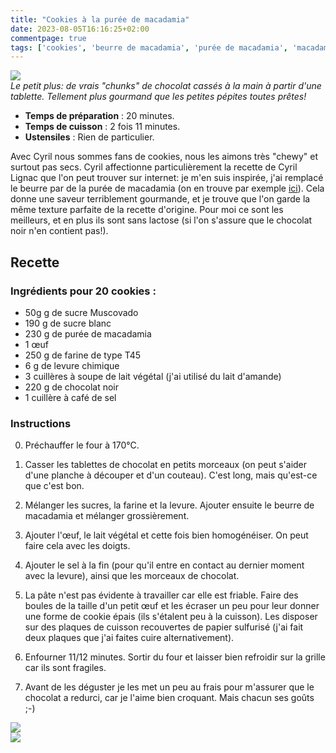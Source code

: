 ```yaml
---
title: "Cookies à la purée de macadamia"
date: 2023-08-05T16:16:25+02:00
commentpage: true
tags: ['cookies', 'beurre de macadamia', 'purée de macadamia', 'macadamia', 'sans lactose', 'sucré', 'dessert', 'chocolat noir', 'sans lait', 'végatarien', 'lait végétal', 'goûter', 'biscuit', 'gâteau', 'oléagineux']
---
```


![](/pictures/cookies_2.jpg)<br>
*Le petit plus: de vrais "chunks" de chocolat cassés à la main à partir d'une tablette. Tellement plus gourmand que les petites pépites toutes prêtes!*

- **Temps de préparation** : 20 minutes.
- **Temps de cuisson** : 2 fois 11 minutes.
- **Ustensiles** : Rien de particulier.

Avec Cyril nous sommes fans de cookies, nous les aimons très "chewy" et surtout pas secs. Cyril affectionne particulièrement la recette de Cyril Lignac que l'on peut trouver sur internet: je m'en suis inspirée, j'ai remplacé le beurre par de la purée de macadamia (on en trouve par exemple <a href="https://www.koro.fr/puree-de-macadamia-500-g">ici</a>). Cela donne une saveur terriblement gourmande, et je trouve que l'on garde la même texture parfaite de la recette d'origine. Pour moi ce sont les meilleurs, et en plus ils sont sans lactose (si l'on s'assure que le chocolat noir n'en contient pas!).

## Recette

### Ingrédients pour 20 cookies :

- 50g g de sucre Muscovado
- 190 g de sucre blanc
- 230 g de purée de macadamia
- 1 œuf
- 250 g de farine de type T45
- 6 g de levure chimique
- 3 cuillères à soupe de lait végétal (j'ai utilisé du lait d'amande)
- 220 g de chocolat noir
- 1 cuillère à café de sel 

### Instructions

0. Préchauffer le four à 170°C.

1. Casser les tablettes de chocolat en petits morceaux (on peut s'aider d'une planche à découper et d'un couteau). C'est long, mais qu'est-ce que c'est bon.

2. Mélanger les sucres, la farine et la levure. Ajouter ensuite le beurre de macadamia et mélanger grossièrement. 

3. Ajouter l'œuf, le lait végétal et cette fois bien homogénéiser. On peut faire cela avec les doigts.

4. Ajouter le sel à la fin (pour qu'il entre en contact au dernier moment avec la levure), ainsi que les morceaux de chocolat.

5. La pâte n'est pas évidente à travailler car elle est friable. Faire des boules de la taille d'un petit œuf et les écraser un peu pour leur donner une forme de cookie épais (ils s'étalent peu à la cuisson). Les disposer sur des plaques de cuisson recouvertes de papier sulfurisé (j'ai fait deux plaques que j'ai faites cuire alternativement).

6. Enfourner 11/12 minutes. Sortir du four et laisser bien refroidir sur la grille car ils sont fragiles. 

7. Avant de les déguster je les met un peu au frais pour m'assurer que le chocolat a redurci, car je l'aime bien croquant. Mais chacun ses goûts ;-)


![](/pictures/cookies_1.jpg)<br>
![](/pictures/cookies_3.jpg)<br>
